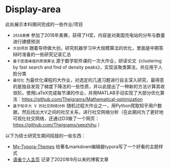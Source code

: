 # Display-area
此处展示本科期间完成的一些作业/项目

- `2018美赛`  参加了2018年美赛，获得了H奖，内容是对美国充电站的分布与数量进行建模预测
- `大创项目`   跟着导师做大创，研究机器学习中大规模算法的优化，里面是中期答辩时准备的一些研究记录汇总
- `基于密度峰值的聚类算法`   源于数学软件课的一次大作业，研读论文《clustering by fast search and find of density peaks》，实现该聚类算法，并应用于人脸分类
- `最优化`  为最优化课程的大作业，对选定的几道习题进行自主深入研究，最得意的是独自发现了梯度下降法的一些性质，并以此提出了一种新的方法计算其收敛阶。使用LaTeX完成每节课的作业，并用MATLAB手动实现了大部分优化算法：https://github.com/Theigrams/Mathematical-optimization
- `基于知乎大 V 的社交网络分析`  随机过程大作业之一，用Python爬取知乎用户数据，然后找出大V之间的社交关系，进行社交网络分析（在此期间为了更好地可视化社交网络，还通过D3做了一个网页：https://github.com/Theigrams/seezhihu ）

以下为硕士研究生期间捣鼓的一些东西：

- [My-Typora-Themes](https://github.com/Theigrams/My-Typora-Themes)  给著名markdown编辑器typora写了一个好看的主题样式
- [语雀个人主页](https://www.yuque.com/houhuangjiashu)  记录了2020年9月以来的博客文章
